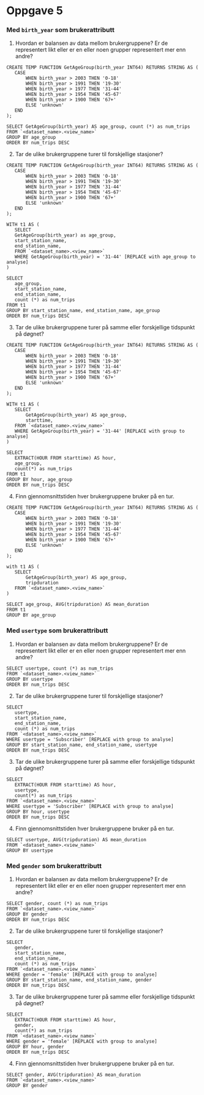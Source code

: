 # Oppgave 5

### Med `birth_year` som brukerattributt
1. Hvordan er balansen av data mellom brukergruppene? Er de representert likt eller er en eller noen grupper representert mer enn andre?
```
CREATE TEMP FUNCTION GetAgeGroup(birth_year INT64) RETURNS STRING AS (
   CASE
       WHEN birth_year > 2003 THEN '0-18'
       WHEN birth_year > 1991 THEN '19-30'
       WHEN birth_year > 1977 THEN '31-44'
       WHEN birth_year > 1954 THEN '45-67'
       WHEN birth_year > 1900 THEN '67+'
       ELSE 'unknown'
   END
);
 
SELECT GetAgeGroup(birth_year) AS age_group, count (*) as num_trips
FROM `<dataset_name>.<view_name>`
GROUP BY age_group
ORDER BY num_trips DESC
```
 
2. Tar de ulike brukergruppene turer til forskjellige stasjoner?
```
CREATE TEMP FUNCTION GetAgeGroup(birth_year INT64) RETURNS STRING AS (
   CASE
       WHEN birth_year > 2003 THEN '0-18'
       WHEN birth_year > 1991 THEN '19-30'
       WHEN birth_year > 1977 THEN '31-44'
       WHEN birth_year > 1954 THEN '45-67'
       WHEN birth_year > 1900 THEN '67+'
       ELSE 'unknown'
   END
);

WITH t1 AS (
   SELECT
   GetAgeGroup(birth_year) as age_group,
   start_station_name,
   end_station_name,
   FROM `<dataset_name>.<view_name>`
   WHERE GetAgeGroup(birth_year) = '31-44' [REPLACE with age_group to analyse]
)
 
SELECT
   age_group,
   start_station_name,
   end_station_name,
   count (*) as num_trips
FROM t1
GROUP BY start_station_name, end_station_name, age_group
ORDER BY num_trips DESC
```

3. Tar de ulike brukergruppene turer på samme eller forskjellige tidspunkt på døgnet?
```
CREATE TEMP FUNCTION GetAgeGroup(birth_year INT64) RETURNS STRING AS (
   CASE
       WHEN birth_year > 2003 THEN '0-18'
       WHEN birth_year > 1991 THEN '19-30'
       WHEN birth_year > 1977 THEN '31-44'
       WHEN birth_year > 1954 THEN '45-67'
       WHEN birth_year > 1900 THEN '67+'
       ELSE 'unknown'
   END
);

WITH t1 AS (
   SELECT
       GetAgeGroup(birth_year) AS age_group,
       starttime,
   FROM `<dataset_name>.<view_name>`
   WHERE GetAgeGroup(birth_year) = '31-44' [REPLACE with group to analyse]
)
 
SELECT
   EXTRACT(HOUR FROM starttime) AS hour,
   age_group,
   count(*) as num_trips
FROM t1
GROUP BY hour, age_group
ORDER BY num_trips DESC
```

4. Finn gjennomsnittstiden hver brukergruppene bruker på en tur.
```
CREATE TEMP FUNCTION GetAgeGroup(birth_year INT64) RETURNS STRING AS (
   CASE
       WHEN birth_year > 2003 THEN '0-18'
       WHEN birth_year > 1991 THEN '19-30'
       WHEN birth_year > 1977 THEN '31-44'
       WHEN birth_year > 1954 THEN '45-67'
       WHEN birth_year > 1900 THEN '67+'
       ELSE 'unknown'
   END
);

with t1 AS (
   SELECT
       GetAgeGroup(birth_year) AS age_group,
       tripduration
   FROM `<dataset_name>.<view_name>`
)
 
SELECT age_group, AVG(tripduration) AS mean_duration
FROM t1
GROUP BY age_group
```

### Med `usertype` som brukerattributt
1. Hvordan er balansen av data mellom brukergruppene? Er de representert likt eller er en eller noen grupper representert mer enn andre?
```
SELECT usertype, count (*) as num_trips
FROM `<dataset_name>.<view_name>`
GROUP BY usertype
ORDER BY num_trips DESC
```

2. Tar de ulike brukergruppene turer til forskjellige stasjoner?
```
SELECT
   usertype,
   start_station_name,
   end_station_name,
   count (*) as num_trips
FROM `<dataset_name>.<view_name>`
WHERE usertype = 'Subscriber' [REPLACE with group to analyse]
GROUP BY start_station_name, end_station_name, usertype
ORDER BY num_trips DESC
```

3. Tar de ulike brukergruppene turer på samme eller forskjellige tidspunkt på døgnet?
```
SELECT
   EXTRACT(HOUR FROM starttime) AS hour,
   usertype,
   count(*) as num_trips
FROM `<dataset_name>.<view_name>`
WHERE usertype = 'Subscriber' [REPLACE with group to analyse]
GROUP BY hour, usertype
ORDER BY num_trips DESC
```

4. Finn gjennomsnittstiden hver brukergruppene bruker på en tur.
```
SELECT usertype, AVG(tripduration) AS mean_duration
FROM `<dataset_name>.<view_name>`
GROUP BY usertype
```

### Med `gender` som brukerattributt
1. Hvordan er balansen av data mellom brukergruppene? Er de representert likt eller er en eller noen grupper representert mer enn andre?
```
SELECT gender, count (*) as num_trips
FROM `<dataset_name>.<view_name>`
GROUP BY gender
ORDER BY num_trips DESC
```

2. Tar de ulike brukergruppene turer til forskjellige stasjoner?
```
SELECT
   gender,
   start_station_name,
   end_station_name,
   count (*) as num_trips
FROM `<dataset_name>.<view_name>`
WHERE gender = 'female' [REPLACE with group to analyse]
GROUP BY start_station_name, end_station_name, gender
ORDER BY num_trips DESC
```

3. Tar de ulike brukergruppene turer på samme eller forskjellige tidspunkt på døgnet?
```
SELECT
   EXTRACT(HOUR FROM starttime) AS hour,
   gender,
   count(*) as num_trips
FROM `<dataset_name>.<view_name>`
WHERE gender = 'female' [REPLACE with group to analyse]
GROUP BY hour, gender
ORDER BY num_trips DESC
```

4. Finn gjennomsnittstiden hver brukergruppene bruker på en tur.
```
SELECT gender, AVG(tripduration) AS mean_duration
FROM `<dataset_name>.<view_name>`
GROUP BY gender
```
